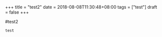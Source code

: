 +++
title = "test2"
date = 2018-08-08T11:30:48+08:00
tags = ["test"]
draft = false
+++


#test2

    test
